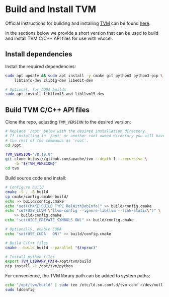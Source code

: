 # Build and Install TVM

Official instructions for building and installing [TVM](https://tvm.apache.org)
can be found [here](https://tvm.apache.org/docs/install/from_source.html).

In the sections below we provide a short version that can be used to build and
install TVM C/C++ API files for use with vAccel.

## Install dependencies

Install the required dependencies:

```sh
sudo apt update && sudo apt install -y cmake git python3 python3-pip \
    libtinfo-dev zlib1g-dev libedit-dev

# Optional, for CUDA builds
sudo apt install libllvm15 and libllvm15-dev
```

## Build TVM C/C++ API files

Clone the repo, adjusting `TVM_VERSION` to the desired version:

```sh
# Replace '/opt' below with the desired installation directory.
# If installing in '/opt' or another root owned directory you will have to run
# the rest of the commands as 'root'.
cd /opt

TVM_VERSION="v0.19.0"
git clone https://github.com/apache/tvm --depth 1 --recursive \
    -b "${TVM_VERSION}"
cd tvm
```

Build source code and install:

```sh
# Configure build
cmake -S . -B build
cp cmake/config.cmake build/
echo >> build/config.cmake
echo "set(CMAKE_BUILD_TYPE RelWithDebInfo)" >> build/config.cmake
echo "set(USE_LLVM \"llvm-config --ignore-libllvm --link-static\")" \
    >> build/config.cmake
echo "set(HIDE_PRIVATE_SYMBOLS ON)" >> build/config.cmake

# Optionally, enable CUDA
echo "set(USE_CUDA   ON)" >> build/config.cmake

# Build C/C++ files
cmake --build build --parallel "$(nproc)"

# Install python files
export TVM_LIBRARY_PATH=/opt/tvm/build
pip install -e /opt/tvm/python
```

For convenience, the TVM library path can be added to system paths:

```sh
echo "/opt/tvm/build" | sudo tee /etc/ld.so.conf.d/tvm.conf >/dev/null
sudo ldconfig
```
